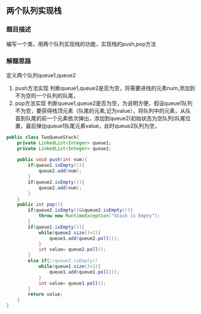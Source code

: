 ## 两个队列实现栈
### 题目描述
编写一个类，用两个队列实现栈的功能，实现栈的push,pop方法
### 解题思路
定义两个队列queue1,queue2
1. push方法实现
判断queue1,queue2是否为空，将需要进栈的元素num,添加到不为空的一个队列的队尾，
2. pop方法实现
判断queue1,queue2是否为空，为说明方便，假设queue1队列不为空，要获得栈顶元素（队尾的元素,记为value），将队列中的元素，从队首到队尾的前一个元素依次弹出，添加到queue2(初始状态为空队列)队尾位置，最后弹出queue1队尾元素value，此时queue2队列为空，

```java
public class TwoQueueStack{
    private LinkedList<Integer> queue1;
    private LinkedList<Integer> queue2;
    
    public void push(int num){
        if(queue1.isEmpty()){
            queue2.add(num);
        }
        if(queue2.isEmpty()){
            queue2.add(num);
        }
    }
    public int pop(){
        if(queue2.isEmpty()&&queue2.isEmpty()){
            throw new RuntimeException("Stack is Empty");
        }
        if(queue1.isEmpty()){
            while(queue2.size()>1){
                queue1.add(queue2.poll());
            }
            int value= queue2.poll();
        }
        else if{//queue2.isEmpty()
            while(queue1.size()>1){
                queue1.add(queue1.poll());
            }
            int value= queue1.poll();
        }
        return value;
    }
}
```
